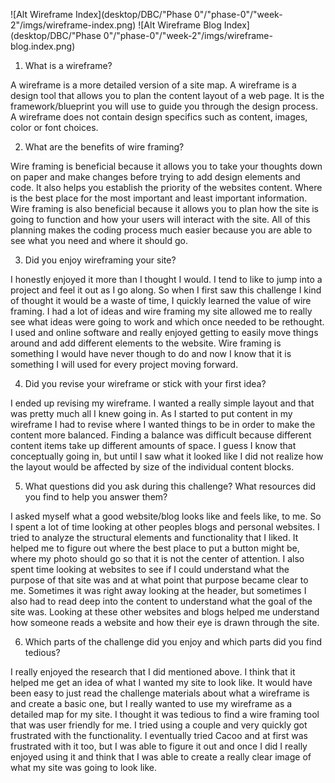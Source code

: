 ![Alt Wireframe Index](desktop/DBC/"Phase 0"/"phase-0"/"week-2"/imgs/wireframe-index.png)
![Alt Wireframe Blog Index](desktop/DBC/"Phase 0"/"phase-0"/"week-2"/imgs/wireframe-blog.index.png)

1. What is a wireframe?

A wireframe is a more detailed version of a site map.  A wireframe is a design tool that allows you to plan the content layout of a web page.  It is the framework/blueprint you will use to guide you through the design process.  A wireframe does not contain design specifics such as content, images, color or font choices.

2. What are the benefits of wire framing?

Wire framing is beneficial because it allows you to take your thoughts down on paper and make changes before trying to add design elements and code.  It also helps you establish the priority of the websites content.  Where is the best place for the most important and least important information.  Wire framing is also beneficial because it allows you to plan how the site is going to function and how your users will interact with the site.  All of this planning makes the coding process much easier because you are able to see what you need and where it should go.

3. Did you enjoy wireframing your site?

I honestly enjoyed it more than I thought I would.  I tend to like to jump into a project and feel it out as I go along.  So when I first saw this challenge I kind of thought it would be a waste of time, I quickly learned the value of wire framing.  I had a lot of ideas and wire framing my site allowed me to really see what ideas were going to work and which once needed to be rethought.  I used and online software and really enjoyed getting to easily move things around and add different elements to the website.  Wire framing is something I would have never though to do and now I know that it is something I will used for every project moving forward.

4. Did you revise your wireframe or stick with your first idea?

I ended up revising my wireframe.  I wanted a really simple layout and that was pretty much all I knew going in.  As I started to put content in my wireframe I had to revise where I wanted things to be in order to make the content more balanced.  Finding a balance was difficult because different content items take up different amounts of space.  I guess I know that conceptually going in, but until I saw what it looked like I did not realize how the layout would be affected by size of the individual content blocks.

5. What questions did you ask during this challenge? What resources did you find to help you answer them?

I asked myself what a good website/blog looks like and feels like, to me.  So I spent a lot of time looking at other peoples blogs and personal websites. I tried to analyze the structural elements and functionality that I liked.  It helped me to figure out where the best place to put a button might be, where my photo should go so that it is not the center of attention.   I also spent time looking at websites to see if I could understand what the purpose of that site was and at what point that purpose became clear to me.  Sometimes it was right away looking at the header, but sometimes I also had to read deep into the content to understand what the goal of the site was.  Looking at these other websites and blogs helped me understand how someone reads a website and how their eye is drawn through the site.

6. Which parts of the challenge did you enjoy and which parts did you find tedious?

I really enjoyed the research that I did mentioned above.  I think that it helped me get an idea of what I wanted my site to look like.  It would have been easy to just read the challenge materials about what a wireframe is and create a basic one, but I really wanted to use my wireframe as a detailed map for my site.  I thought it was tedious to find a wire framing tool that was user friendly for me.  I tried using a couple and very quickly got frustrated with the functionality.  I eventually tried Cacoo and at first was frustrated with it too, but I was able to figure it out and once I did I really enjoyed using it and think that I was able to create a really clear image of what my site was going to look like.
